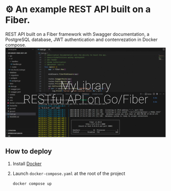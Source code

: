 # ⚙️ An example REST API built on a Fiber.
REST API built on a Fiber framework with Swagger documentation, a PostgreSQL database, JWT authentication and contenrezation in Docker compose.
![fiber_cover_gh](https://github.com/c0caina/other/blob/main/Frame%201.jpg?raw=true)

## How to deploy
1) Install [Docker](https://docs.docker.com/engine/install)
2) Launch `docker-compose.yaml` at the root of the project
   
   ```docker compose up```
